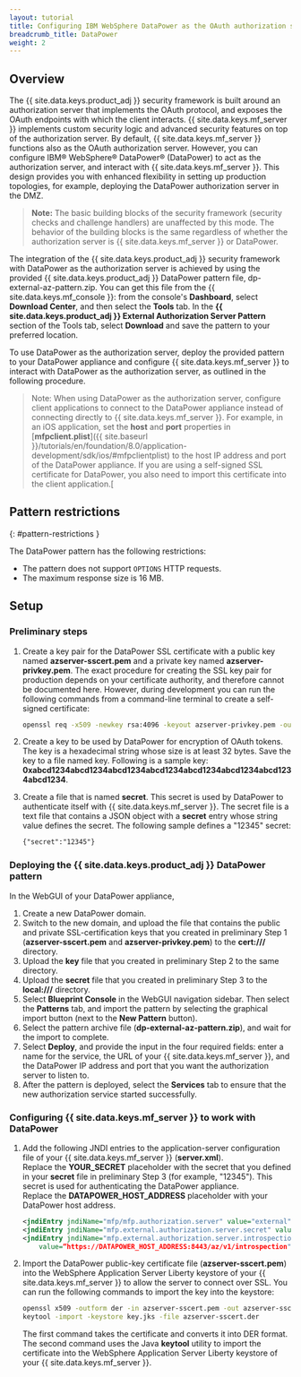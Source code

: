 ```yaml
---
layout: tutorial
title: Configuring IBM WebSphere DataPower as the OAuth authorization server
breadcrumb_title: DataPower
weight: 2
---
```

<!-- NLS_CHARSET=UTF-8 -->
## Overview
The {{ site.data.keys.product_adj }} security framework is built around an authorization server that implements the OAuth protocol, and exposes the OAuth endpoints with which the client interacts. {{ site.data.keys.mf_server }} implements custom security logic and advanced security features on top of the authorization server. By default, {{ site.data.keys.mf_server }} functions also as the OAuth authorization server. However, you can configure IBM® WebSphere® DataPower® (DataPower) to act as the authorization server, and interact with {{ site.data.keys.mf_server }}. This design provides you with enhanced flexibility in setting up production topologies, for example, deploying the DataPower authorization server in the DMZ.

> **Note:** The basic building blocks of the security framework (security checks and challenge handlers) are unaffected by this mode. The behavior of the building blocks is the same regardless of whether the authorization server is {{ site.data.keys.mf_server }} or DataPower.

The integration of the {{ site.data.keys.product_adj }} security framework with DataPower as the authorization server is achieved by using the provided {{ site.data.keys.product_adj }} DataPower pattern file, dp-external-az-pattern.zip. You can get this file from the {{ site.data.keys.mf_console }}: from the console's **Dashboard**, select **Download Center**, and then select the **Tools** tab. In the **{{ site.data.keys.product_adj }} External Authorization Server Pattern** section of the Tools tab, select **Download** and save the pattern to your preferred location.

To use DataPower as the authorization server, deploy the provided pattern to your DataPower appliance and configure {{ site.data.keys.mf_server }} to interact with DataPower as the authorization server, as outlined in the following procedure.

> Note: When using DataPower as the authorization server, configure client applications to connect to the DataPower appliance instead of connecting directly to {{ site.data.keys.mf_server }}. For example, in an iOS application, set the **host** and **port** properties in [**mfpclient.plist**]({{ site.baseurl }}/tutorials/en/foundation/8.0/application-development/sdk/ios/#mfpclientplist) to the host IP address and port of the DataPower appliance. If you are using a self-signed SSL certificate for DataPower, you also need to import this certificate into the client application.[

## Pattern restrictions
{: #pattern-restrictions }

The DataPower pattern has the following restrictions:

-  The pattern does not support `OPTIONS` HTTP requests.
-  The maximum response size is 16 MB.

## Setup
### Preliminary steps
1.  Create a key pair for the DataPower SSL certificate with a public key named **azserver-sscert.pem** and a private key named **azserver-privkey.pem**. The exact procedure for creating the SSL key pair for production depends on your certificate authority, and therefore cannot be documented here. However, during development you can run the following commands from a command-line terminal to create a self-signed certificate:

    ```bash
    openssl req -x509 -newkey rsa:4096 -keyout azserver-privkey.pem -out azserver-sscert.pem -days 365 -nodes
    ```
    
2.  Create a key to be used by DataPower for encryption of OAuth tokens. The key is a hexadecimal string whose size is at least 32 bytes. Save the key to a file named key. Following is a sample key: **0xabcd1234abcd1234abcd1234abcd1234abcd1234abcd1234abcd1234abcd1234**.

3.  Create a file that is named **secret**. This secret is used by DataPower to authenticate itself with {{ site.data.keys.mf_server }}. The secret file is a text file that contains a JSON object with a **secret** entry whose string value defines the secret. The following sample defines a "12345" secret:

    ```xml
    {"secret":"12345"}
    ```

### Deploying the {{ site.data.keys.product_adj }} DataPower pattern
In the WebGUI of your DataPower appliance,

1.  Create a new DataPower domain.
2.  Switch to the new domain, and upload the file that contains the public and private SSL-certification keys that you created in preliminary Step 1 (**azserver-sscert.pem** and **azserver-privkey.pem**) to the **cert:///** directory.
3.  Upload the **key** file that you created in preliminary Step 2 to the same directory.
4.  Upload the **secret** file that you created in preliminary Step 3 to the **local:///** directory.
5.  Select **Blueprint Console** in the WebGUI navigation sidebar. Then select the **Patterns** tab, and import the pattern by selecting the graphical import button (next to the **New Pattern** button).
6.  Select the pattern archive file (**dp-external-az-pattern.zip**), and wait for the import to complete.
7.  Select **Deploy**, and provide the input in the four required fields: enter a name for the service, the URL of your {{ site.data.keys.mf_server }}, and the DataPower IP address and port that you want the authorization server to listen to.
8.  After the pattern is deployed, select the **Services** tab to ensure that the new authorization service started successfully.

### Configuring {{ site.data.keys.mf_server }} to work with DataPower
1.  Add the following JNDI entries to the application-server configuration file of your {{ site.data.keys.mf_server }} (**server.xml**).<br />
    Replace the **YOUR_SECRET** placeholder with the secret that you defined in your **secret** file in preliminary Step 3 (for example, "12345"). This secret is used for authenticating the DataPower appliance.<br />
	Replace the **DATAPOWER_HOST_ADDRESS** placeholder with your DataPower host address.

    ```xml
    <jndiEntry jndiName="mfp/mfp.authorization.server" value="external"/>
    <jndiEntry jndiName="mfp.external.authorization.server.secret" value="YOUR_SECRET"/>
    <jndiEntry jndiName="mfp.external.authorization.server.introspection.url"
        value=“https://DATAPOWER_HOST_ADDRESS:8443/az/v1/introspection"/>
    ```
    
2.  Import the DataPower public-key certificate file (**azserver-sscert.pem**) into the WebSphere Application Server Liberty keystore of your {{ site.data.keys.mf_server }} to allow the server to connect over SSL. You can run the following commands to import the key into the keystore:

    ```bash
    openssl x509 -outform der -in azserver-sscert.pem -out azserver-sscert.der
    keytool -import -keystore key.jks -file azserver-sscert.der
    ```
    
    The first command takes the certificate and converts it into DER format. The second command uses the Java **keytool** utility to import the certificate into the WebSphere Application Server Liberty keystore of your {{ site.data.keys.mf_server }}.
    
